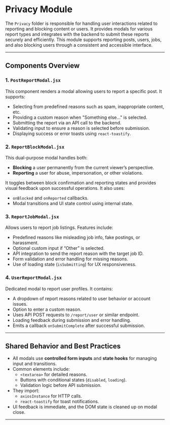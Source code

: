 # Privacy Module

The `Privacy` folder is responsible for handling user interactions related to reporting and blocking content or users. It provides modals for various report types and integrates with the backend to submit these reports securely and efficiently. This module supports reporting posts, users, jobs, and also blocking users through a consistent and accessible interface.

---

## Components Overview

### 1. `PostReportModal.jsx`

This component renders a modal allowing users to report a specific post. It supports:

- Selecting from predefined reasons such as spam, inappropriate content, etc.
- Providing a custom reason when "Something else..." is selected.
- Submitting the report via an API call to the backend.
- Validating input to ensure a reason is selected before submission.
- Displaying success or error toasts using `react-toastify`.

### 2. `ReportBlockModal.jsx`

This dual-purpose modal handles both:

- **Blocking** a user permanently from the current viewer’s perspective.
- **Reporting** a user for abuse, impersonation, or other violations.

It toggles between block confirmation and reporting states and provides visual feedback upon successful operations. It also uses:

- `onBlocked` and `onReported` callbacks.
- Modal transitions and UI state control using internal state.

### 3. `ReportJobModal.jsx`

Allows users to report job listings. Features include:

- Predefined reasons like misleading job info, fake postings, or harassment.
- Optional custom input if “Other” is selected.
- API integration to send the report reason with the target job ID.
- Form validation and error handling for missing reasons.
- Use of loading state (`isSubmitting`) for UX responsiveness.

### 4. `UserReportModal.jsx`

Dedicated modal to report user profiles. It contains:

- A dropdown of report reasons related to user behavior or account issues.
- Option to enter a custom reason.
- Uses API POST requests to `/report/user` or similar endpoint.
- Loading feedback during submission and error handling.
- Emits a callback `onSubmitComplete` after successful submission.

---

## Shared Behavior and Best Practices

- All modals use **controlled form inputs** and **state hooks** for managing input and transitions.
- Common elements include:
  - `<textarea>` for detailed reasons.
  - Buttons with conditional states (`disabled`, `loading`).
  - Validation logic before API submission.
- They import:
  - `axiosInstance` for HTTP calls.
  - `react-toastify` for toast notifications.
- UI feedback is immediate, and the DOM state is cleaned up on modal close.

---
